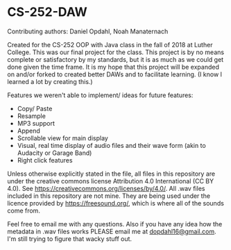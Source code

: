 # CS-252-DAW

Contributing authors: Daniel Opdahl, Noah Manaternach

Created for the CS-252 OOP with Java class in the fall of 2018 at Luther College. This was our final project for the class. This project is by no means complete or satisfactory by my standards, but it is as much as we could get done given the time frame. It is my hope that this project will be expanded on and/or forked to created better DAWs and to facilitate learning. (I know I learned a lot by creating this.)

Features we weren't able to implement/ ideas for future features: 
- Copy/ Paste
- Resample
- MP3 support
- Append
- Scrollable view for main display
- Visual, real time display of audio files and their wave form (akin to Audacity or Garage Band)
- Right click features

Unless otherwise explicitly stated in the file, all files in this repository are under the creative commons license Attribution 4.0 International (CC BY 4.0). See https://creativecommons.org/licenses/by/4.0/. All .wav files included in this repository are not mine. They are being used under the licence provided by https://freesound.org/, which is where all of the sounds come from.

Feel free to email me with any questions. Also if you have any idea how the metadata in .wav files works PLEASE email me at dopdahl16@gmail.com. I'm still trying to figure that wacky stuff out.
